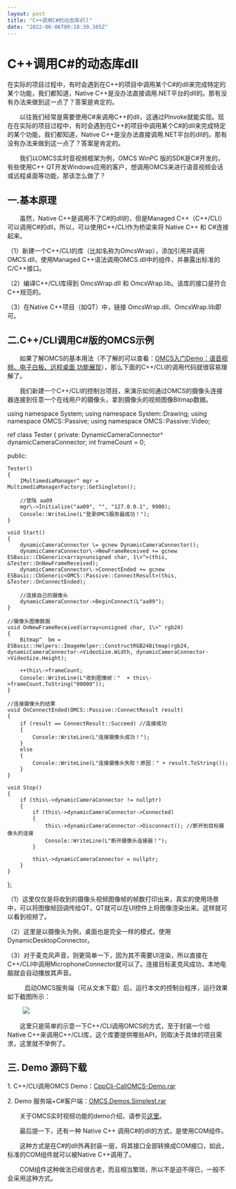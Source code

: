```yaml
---
layout: post
title: "C++调用C#的动态库dll"
date: "2022-06-06T09:18:39.385Z"
---
```

C++调用C#的动态库dll
==============

在实际的项目过程中，有时会遇到在C++的项目中调用某个C#的dll来完成特定的某个功能，我们都知道，Native C++是没办法直接调用.NET平台的dll的。那有没有办法来做到这一点了？答案是肯定的。

　　以往我们经常是需要使用C#来调用C++的dll，这通过PInvoke就能实现。现在在实际的项目过程中，有时会遇到在C++的项目中调用某个C#的dll来完成特定的某个功能，我们都知道，Native C++是没办法直接调用.NET平台的dll的。那有没有办法来做到这一点了？答案是肯定的。

　　我们以OMCS实时音视频框架为例，OMCS WinPC 版的SDK是C#开发的，有些使用C++ QT开发Windows应用的客户，想调用OMCS来进行语音视频会话或远程桌面等功能，那该怎么做了？

一.基本原理
------

　　虽然，Native C++是调用不了C#的dll的，但是Managed C++（C++/CLI）可以调用C#的dll，所以，可以使用C++/CLI作为桥梁来将 Native C++ 和 C#连接起来。

（1）新建一个C++/CLI的库（比如名称为OmcsWrap），添加引用并调用OMCS.dll，使用Managed C++语法调用OMCS.dll中的组件，并暴露出标准的C/C++接口。

（2）编译C++/CLI库得到 OmcsWrap.dll 和 OmcsWrap.lib。该库的接口是符合C++规范的。

（3）在Native C++项目（如QT）中，链接 OmcsWrap.dll、OmcsWrap.lib即可。

二.C++/CLI调用C#版的OMCS示例
---------------------

　　如果了解OMCS的基本用法（不了解的可以查看：[OMCS入门Demo：语音视频、电子白板、远程桌面 功能展现](http://blog.oraycn.com/OMCS_Demo_Simplest.aspx)），那么下面的C++/CLI的调用代码就很容易理解了。

　　我们新建一个C++/CLI的控制台项目，来演示如何通过OMCS的摄像头连接器连接到任意一个在线用户的摄像头，拿到摄像头的视频图像Bitmap数据。

using namespace System;
using namespace System::Drawing;
using namespace OMCS::Passive;
using namespace OMCS::Passive::Video;

ref class Tester
{
private:
    DynamicCameraConnector^ dynamicCameraConnector;
    int frameCount = 0;

public:

    Tester()
    {
        IMultimediaManager^ mgr = MultimediaManagerFactory::GetSingleton();

        //登陆 aa09
        mgr\->Initialize("aa09", "", "127.0.0.1", 9900);
        Console::WriteLine(L"登录OMCS服务器成功！");
    }

    void Start()
    {
        dynamicCameraConnector \= gcnew DynamicCameraConnector();
        dynamicCameraConnector\->NewFrameReceived += gcnew ESBasic::CbGeneric<array<unsigned char, 1\>^>(this, &Tester::OnNewFrameReceived);
        dynamicCameraConnector\->ConnectEnded += gcnew ESBasic::CbGeneric<OMCS::Passive::ConnectResult>(this, &Tester::OnConnectEnded);

        //连接自己的摄像头
        dynamicCameraConnector->BeginConnect(L"aa09");
    }

    //摄像头图像数据
    void OnNewFrameReceived(array<unsigned char, 1\>^ rgb24)
    {
        Bitmap^  bm = ESBasic::Helpers::ImageHelper::ConstructRGB24Bitmap(rgb24, dynamicCameraConnector->VideoSize.Width, dynamicCameraConnector->VideoSize.Height);

        ++this\->frameCount;
        Console::WriteLine(L"收到图像帧："  + this\->frameCount.ToString("00000"));
    }

    //连接摄像头的结果
    void OnConnectEnded(OMCS::Passive::ConnectResult result)
    {
        if (result == ConnectResult::Succeed) //连接成功
        {
            Console::WriteLine(L"连接摄像头成功！");
        }
        else
        {
            Console::WriteLine(L"连接摄像头失败！原因：" + result.ToString());
        }
    }

    void Stop()
    {
        if (this\->dynamicCameraConnector != nullptr)
        {
            if (this\->dynamicCameraConnector->Connected)
            {
                this\->dynamicCameraConnector->Disconnect(); //断开到目标摄像头的连接
                Console::WriteLine(L"断开摄像头连接器！");
            }

            this\->dynamicCameraConnector = nullptr;
        }        
    }
};

（1）这里仅仅是将收到的摄像头视频图像帧的帧数打印出来，真实的使用场景中，可以将图像帧回调传给QT，QT就可以在UI控件上将图像渲染出来。这样就可以看到视频了。

（2）这里是以摄像头为例，桌面也是完全一样的模式，使用DynamicDesktopConnector。

（3）对于麦克风声音，则更简单一下，因为其不需要UI渲染，所以直接在C++/CLI中调用MicrophoneConnector就可以了。连接目标麦克风成功，本地电脑就会自动播放其声音。

          启动OMCS服务端（可从文末下载）后，运行本文的控制台程序，运行效果如下截图所示：

         ![](https://img2022.cnblogs.com/blog/9005/202206/9005-20220606093225011-1994665707.png)

　　这里只是简单的示意一下C++/CLI调用OMCS的方式，至于封装一个给Native C++来调用C++/CLI库，这个库要提供哪些API，则取决于具体的项目需求，这里就不举例了。

三. Demo 源码下载
------------

1\. C++/CLI调用OMCS Demo：[CppCli-CallOMCS-Demo.rar](http://www.oraycn.com/DownLoadFiles/OMCS/CppCli-CallOMCS-Demo.rar)

2\. Demo 服务端+C#客户端：[OMCS.Demos.Simplest.rar](http://www.oraycn.com/DownLoadFiles/OMCS/1.OMCS.Demos.Simplest.rar)

　　关于OMCS实时视频功能的demo介绍，请参见[这里](https://link.csdn.net/?target=http%3A%2F%2Fblog.oraycn.com%2FOMCS_Demo_Simplest.aspx)。

　　最后提一下，还有一种 Native C++ 调用C#的dll的方式，是使用COM组件。

　　这种方式是在C#的dll外再封装一层，将其接口全部转换成COM接口，如此，标准的COM组件就可以被Native C++调用了。

　　COM组件这种做法已经很古老，而且相当繁琐，所以不是迫不得已，一般不会采用这种方式。